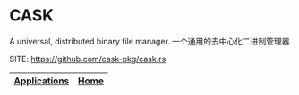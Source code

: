 # CASK

 A universal, distributed binary file manager. 一个通用的去中心化二进制管理器

 SITE: https://github.com/cask-pkg/cask.rs

 | [Applications](https://portable-linux-apps.github.io/apps.html) | [Home](https://portable-linux-apps.github.io)
 | --- | --- |
